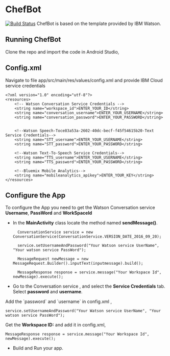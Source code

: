 # ChefBot 

[![Build Status](https://travis-ci.org/IBM-Cloud/chatbot-watson-android.svg?branch=master)](https://travis-ci.org/IBM-Cloud/chatbot-watson-android)
ChefBot is based on the template provided by IBM Watson.


<h2>Running ChefBot</h2>

Clone the repo and import the code in Android Studio,

## Config.xml 

Navigate to file app/src/main/res/values/config.xml and provide IBM Cloud service credentials 

```
<?xml version="1.0" encoding="utf-8"?>
<resources>
    <!-- Watson Conversation Service Credentials --> 
    <string name="workspace_id">ENTER_YOUR_ID</string> 
    <string name="conversation_username">ENTER_YOUR_USERNAME</string> 
    <string name="conversation_password">ENTER_YOUR_PASSWORD</string>  

    <!--Watson Speech-Toce83a53a-2602-40dc-becf-f45f54615b20-Text Service Credentials--> 
    <string name="STT_username">ENTER_YOUR_USERNAME</string> 
    <string name="STT_password">ENTER_YOUR_PASSWORD</string>  

    <!--Watson Text-To-Speech Service Credentials--> 
    <string name="TTS_username">ENTER_YOUR_USERNAME</string>  
    <string name="TTS_password">ENTER_YOUR_PASSWORD</string>

    <!--Bluemix Mobile Analytics--> 
    <string name="mobileanalytics_apikey">ENTER_YOUR_KEY</string>
</resources>
```

## Configure the App

  <p>To configure  the App you need to get the Watson Conversation service <strong>Username</strong>, <strong>PassWord</strong> and <strong>WorkSpaceId</strong></p>

* In the <strong>MainActivity</strong> class locate the method named <strong>sendMessage()</strong>.

   ```
     ConversationService service = new ConversationService(ConversationService.VERSION_DATE_2016_09_20);

     service.setUsernameAndPassword("Your Watson service UserName", "Your watson service PassWord");

     MessageRequest newMessage = new MessageRequest.Builder().inputText(inputmessage).build();

     MessageResponse response = service.message("Your Workspace Id", newMessage).execute();
   ```

* Go to the Conversation service , and select the <strong>Service Credentials</strong> tab. Select <strong>password</strong> and <strong>username</strong>.

 </p>Add the `password` and `username` in config.xml ,</p>

 ```
 service.setUsernameAndPassword("Your Watson service UserName", "Your watson service PassWord");

 ```

<p>Get the <strong>Workspace ID:</strong> and add it in config.xml,</p>

```
MessageResponse response = service.message("Your Workspace Id", newMessage).execute();
```

* Build and Run your app.

